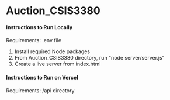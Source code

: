 # Auction_CSIS3380

#### Instructions to Run Locally
Requirements: .env file
1. Install required Node packages
2. From Auction_CSIS3380 directory, run "node server/server.js" 
3. Create a live server from index.html

#### Instructions to Run on Vercel
Requirements: /api directory


